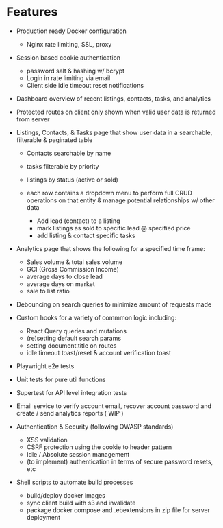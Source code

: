 # Features

- Production ready Docker configuration
  - Nginx rate limiting, SSL, proxy
- Session based cookie authentication
  - password salt & hashing w/ bcrypt
  - Login in rate limiting via email
  - Client side idle timeout reset notifications
- Dashboard overview of recent listings, contacts, tasks, and analytics

- Protected routes on client only shown when valid user data is returned from server

- Listings, Contacts, & Tasks page that show user data in a searchable, filterable & paginated table

  - Contacts searchable by name
  - tasks filterable by priority
  - listings by status (active or sold)

  - each row contains a dropdown menu to perform full CRUD operations on that entity & manage potential relationships w/ other data
    - Add lead (contact) to a listing
    - mark listings as sold to specific lead @ specified price
    - add listing & contact specific tasks

- Analytics page that shows the following for a specified time frame:

  - Sales volume & total sales volume
  - GCI (Gross Commission Income)
  - average days to close lead
  - average days on market
  - sale to list ratio

- Debouncing on search queries to minimize amount of requests made

- Custom hooks for a variety of commmon logic including:

  - React Query queries and mutations
  - (re)setting default search params
  - setting document.title on routes
  - idle timeout toast/reset & account verification toast

- Playwright e2e tests
- Unit tests for pure util functions
- Supertest for API level integration tests

- Email service to verify account email, recover account password and create / send analytics reports ( WIP )

- Authentication & Security (following OWASP standards)

  - XSS validation
  - CSRF protection using the cookie to header pattern
  - Idle / Absolute session management
  - (to implement) authentication in terms of secure password resets, etc

- Shell scripts to automate build processes
  - build/deploy docker images
  - sync client build with s3 and invalidate
  - package docker compose and .ebextensions in zip file for server deployment
